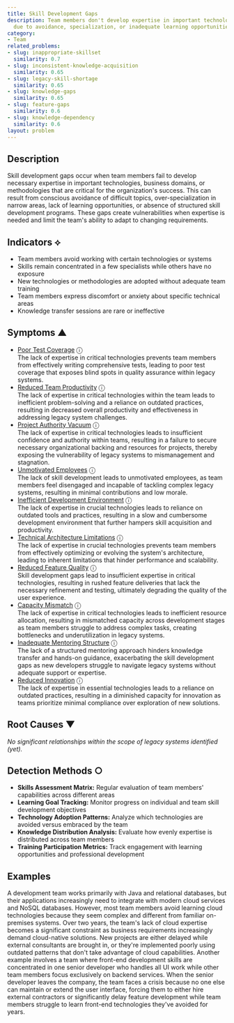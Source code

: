 ```yaml
---
title: Skill Development Gaps
description: Team members don't develop expertise in important technologies or domains
  due to avoidance, specialization, or inadequate learning opportunities.
category:
- Team
related_problems:
- slug: inappropriate-skillset
  similarity: 0.7
- slug: inconsistent-knowledge-acquisition
  similarity: 0.65
- slug: legacy-skill-shortage
  similarity: 0.65
- slug: knowledge-gaps
  similarity: 0.65
- slug: feature-gaps
  similarity: 0.6
- slug: knowledge-dependency
  similarity: 0.6
layout: problem
---
```


## Description

Skill development gaps occur when team members fail to develop necessary expertise in important technologies, business domains, or methodologies that are critical for the organization's success. This can result from conscious avoidance of difficult topics, over-specialization in narrow areas, lack of learning opportunities, or absence of structured skill development programs. These gaps create vulnerabilities when expertise is needed and limit the team's ability to adapt to changing requirements.


## Indicators ⟡

- Team members avoid working with certain technologies or systems
- Skills remain concentrated in a few specialists while others have no exposure
- New technologies or methodologies are adopted without adequate team training
- Team members express discomfort or anxiety about specific technical areas
- Knowledge transfer sessions are rare or ineffective


## Symptoms ▲

- [Poor Test Coverage](poor-test-coverage.md) <span class="info-tooltip" title="Confidence: 0.511, Strength: 0.754">ⓘ</span>
<br/>  The lack of expertise in critical technologies prevents team members from effectively writing comprehensive tests, leading to poor test coverage that exposes blind spots in quality assurance within legacy systems.
- [Reduced Team Productivity](reduced-team-productivity.md) <span class="info-tooltip" title="Confidence: 0.454, Strength: 0.830">ⓘ</span>
<br/>  The lack of expertise in critical technologies within the team leads to inefficient problem-solving and a reliance on outdated practices, resulting in decreased overall productivity and effectiveness in addressing legacy system challenges.
- [Project Authority Vacuum](project-authority-vacuum.md) <span class="info-tooltip" title="Confidence: 0.407, Strength: 0.752">ⓘ</span>
<br/>  The lack of expertise in critical technologies leads to insufficient confidence and authority within teams, resulting in a failure to secure necessary organizational backing and resources for projects, thereby exposing the vulnerability of legacy systems to mismanagement and stagnation.
- [Unmotivated Employees](unmotivated-employees.md) <span class="info-tooltip" title="Confidence: 0.401, Strength: 0.780">ⓘ</span>
<br/>  The lack of skill development leads to unmotivated employees, as team members feel disengaged and incapable of tackling complex legacy systems, resulting in minimal contributions and low morale.
- [Inefficient Development Environment](inefficient-development-environment.md) <span class="info-tooltip" title="Confidence: 0.389, Strength: 0.690">ⓘ</span>
<br/>  The lack of expertise in crucial technologies leads to reliance on outdated tools and practices, resulting in a slow and cumbersome development environment that further hampers skill acquisition and productivity.
- [Technical Architecture Limitations](technical-architecture-limitations.md) <span class="info-tooltip" title="Confidence: 0.386, Strength: 0.723">ⓘ</span>
<br/>  The lack of expertise in crucial technologies prevents team members from effectively optimizing or evolving the system's architecture, leading to inherent limitations that hinder performance and scalability.
- [Reduced Feature Quality](reduced-feature-quality.md) <span class="info-tooltip" title="Confidence: 0.336, Strength: 0.809">ⓘ</span>
<br/>  Skill development gaps lead to insufficient expertise in critical technologies, resulting in rushed feature deliveries that lack the necessary refinement and testing, ultimately degrading the quality of the user experience.
- [Capacity Mismatch](capacity-mismatch.md) <span class="info-tooltip" title="Confidence: 0.333, Strength: 0.693">ⓘ</span>
<br/>  The lack of expertise in critical technologies leads to inefficient resource allocation, resulting in mismatched capacity across development stages as team members struggle to address complex tasks, creating bottlenecks and underutilization in legacy systems.
- [Inadequate Mentoring Structure](inadequate-mentoring-structure.md) <span class="info-tooltip" title="Confidence: 0.319, Strength: 0.778">ⓘ</span>
<br/>  The lack of a structured mentoring approach hinders knowledge transfer and hands-on guidance, exacerbating the skill development gaps as new developers struggle to navigate legacy systems without adequate support or expertise.
- [Reduced Innovation](reduced-innovation.md) <span class="info-tooltip" title="Confidence: 0.308, Strength: 0.786">ⓘ</span>
<br/>  The lack of expertise in essential technologies leads to a reliance on outdated practices, resulting in a diminished capacity for innovation as teams prioritize minimal compliance over exploration of new solutions.

## Root Causes ▼

*No significant relationships within the scope of legacy systems identified (yet).*

## Detection Methods ○

- **Skills Assessment Matrix:** Regular evaluation of team members' capabilities across different areas
- **Learning Goal Tracking:** Monitor progress on individual and team skill development objectives
- **Technology Adoption Patterns:** Analyze which technologies are avoided versus embraced by the team
- **Knowledge Distribution Analysis:** Evaluate how evenly expertise is distributed across team members
- **Training Participation Metrics:** Track engagement with learning opportunities and professional development


## Examples

A development team works primarily with Java and relational databases, but their applications increasingly need to integrate with modern cloud services and NoSQL databases. However, most team members avoid learning cloud technologies because they seem complex and different from familiar on-premises systems. Over two years, the team's lack of cloud expertise becomes a significant constraint as business requirements increasingly demand cloud-native solutions. New projects are either delayed while external consultants are brought in, or they're implemented poorly using outdated patterns that don't take advantage of cloud capabilities. Another example involves a team where front-end development skills are concentrated in one senior developer who handles all UI work while other team members focus exclusively on backend services. When the senior developer leaves the company, the team faces a crisis because no one else can maintain or extend the user interface, forcing them to either hire external contractors or significantly delay feature development while team members struggle to learn front-end technologies they've avoided for years.

